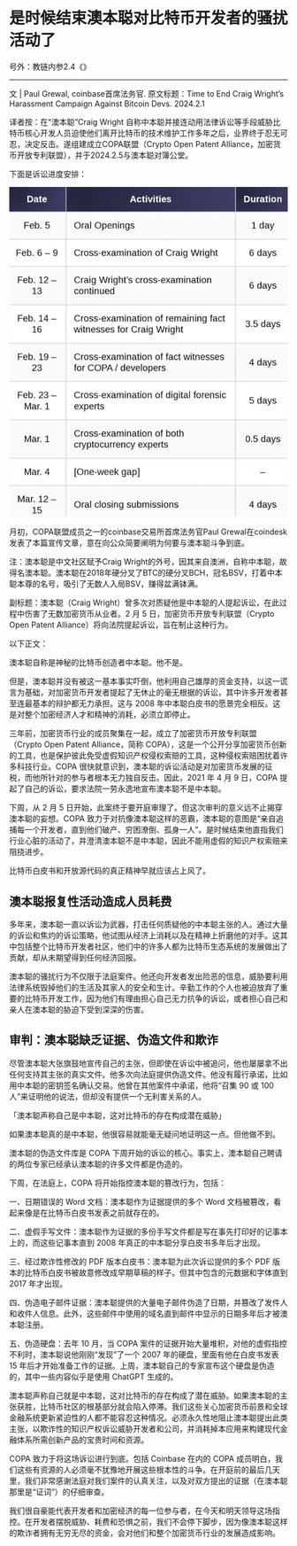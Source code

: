 # 是时候结束澳本聪对比特币开发者的骚扰活动了

号外：教链内参2.4《》

* * *

文 | Paul Grewal, coinbase首席法务官. 原文标题：Time to End Craig Wright’s Harassment Campaign Against Bitcoin Devs. 2024.2.1

译者按：在“澳本聪”Craig Wright 自称中本聪并接连动用法律诉讼等手段威胁比特币核心开发人员迫使他们离开比特币的技术维护工作多年之后，业界终于忍无可忍，决定反击。遂组建成立COPA联盟（Crypto Open Patent Alliance，加密货币开放专利联盟），并于2024.2.5与澳本聪对簿公堂。

下面是诉讼进度安排：

![](2024-02-05-A01.jpeg)

月初，COPA联盟成员之一的coinbase交易所首席法务官Paul Grewal在coindesk发表了本篇宣传文章，意在向公众简要阐明为何要与澳本聪斗争到底。

注：澳本聪是中文社区赋予Craig Wright的外号，因其来自澳洲，自称中本聪，故得名澳本聪。澳本聪在2018年硬分叉了BTC的硬分叉BCH，冠名BSV，打着中本聪本尊的名号，吸引了无数人入局BSV，赚得盆满钵满。

副标题：澳本聪（Craig Wright）曾多次对质疑他是中本聪的人提起诉讼，在此过程中伤害了无数加密货币从业者。2 月 5 日，加密货币开放专利联盟（Crypto Open Patent Alliance）将向法院提起诉讼，旨在制止这种行为。

以下正文：

澳本聪自称是神秘的比特币创造者中本聪。他不是。

但是，澳本聪并没有被这一基本事实吓倒，他利用自己雄厚的资金支持，以这一谎言为基础，对加密货币开发者提起了无休止的毫无根据的诉讼，其中许多开发者甚至连最基本的辩护都无力承担。这与 2008 年中本聪白皮书的愿景完全相反。这是对整个加密经济人才和精神的消耗，必须立即停止。

三年前，加密货币行业的成员聚集在一起，成立了加密货币开放专利联盟（Crypto Open Patent Alliance，简称 COPA），这是一个公开分享加密货币创新的工具，也是保护彼此免受虚假知识产权侵权索赔的工具，这种侵权索赔困扰着许多科技行业。COPA 很快就意识到，澳本聪的诉讼活动是对加密货币发展的征税，而他所针对的参与者根本无力独自反击。因此，2021 年 4 月 9 日，COPA 提起了自己的诉讼，要求法院一劳永逸地宣布澳本聪不是中本聪。

下周，从 2 月 5 日开始，此案终于要开庭审理了。但这次审判的意义远不止揭穿澳本聪的妄想。COPA 致力于对抗像澳本聪这样的恶霸，澳本聪的意图是“亲自追捕每一个开发者，直到他们破产、穷困潦倒、孤身一人”。是时候结束他直指我们行业心脏的活动了，并澄清澳本聪不是中本聪，因此不能用虚假的知识产权索赔来阻挠进步。

比特币白皮书和开放源代码的真正精神早就应该占上风了。

## 澳本聪报复性活动造成人员耗费

多年来，澳本聪一直以诉讼为武器，打击任何质疑他的中本聪主张的人。通过大量的诉讼和焦灼的诉讼策略，他试图从经济上消耗以及在精神上折磨他的对手。这其中包括整个比特币开发者社区，他们中的许多人都为比特币生态系统的发展做出了贡献，却从未期望得到任何经济回报。

澳本聪的骚扰行为不仅限于法庭案件。他还向开发者发出险恶的信息，威胁要利用法律系统毁掉他们的生活及其家人的安全和生计。辛勤工作的个人也被迫放弃了重要的比特币开发工作，因为他们有理由担心自己无力抗争的诉讼，或者担心自己和亲人在澳本聪的胁迫下受到深深的伤害。

## 审判：澳本聪缺乏证据、伪造文件和欺诈

尽管澳本聪大张旗鼓地宣传自己的主张，但即使在诉讼中被追问，他也屡屡拿不出任何支持其主张的真实文件。他多次向法庭提供伪造文件。他没有履行承诺，比如用中本聪的密钥签名确认交易。他曾在其他案件中承诺，他将“召集 90 或 100 人”来证明他的说法，但却没有提供一个无利害关系的人。

「澳本聪声称自己是中本聪，这对比特币的存在构成潜在威胁」

如果澳本聪真的是中本聪，他很容易就能毫无疑问地证明这一点。但他做不到。

澳本聪的伪造文件库是 COPA 下周开始的诉讼的核心。事实上，澳本聪自己聘请的两位专家已经承认澳本聪的许多文件都是伪造的。

下周，在法庭上，COPA 将开始指控澳本聪的篡改行为，包括：

一、日期错误的 Word 文档：澳本聪作为证据提供的多个 Word 文档被篡改，看起来像是在比特币白皮书发表之前就存在的。

二、虚假手写文件：澳本聪作为证据的多份手写文件都是写在事先打印好的记事本上的，而这些记事本直到 2008 年真正的中本聪分享白皮书多年后才出现。

三、经过欺诈性修改的 PDF 版本白皮书：澳本聪为此次诉讼提供的多个 PDF 版本的比特币白皮书被故意修改成早期草稿的样子。但其中包含的元数据和字体直到 2017 年才出现。

四、伪造电子邮件证据：澳本聪提供的大量电子邮件伪造了日期，并篡改了发件人和收件人信息。此外，这些邮件中使用的域名直到邮件中显示的日期多年后才被澳本聪注册。

五、伪造硬盘：去年 10 月，当 COPA 案件的证据开始大量堆积，对他的虚假指控不利时，澳本聪说他刚刚“发现”了一个 2007 年的硬盘，里面有他在白皮书发表 15 年后才开始准备工作的证据。上周，澳本聪自己的专家宣布这个硬盘是伪造的，其中一些内容似乎是使用 ChatGPT 生成的。

澳本聪声称自己就是中本聪，这对比特币的存在构成了潜在威胁。如果澳本聪的主张获胜，比特币社区的根基部分就会陷入停滞。我们这些关心加密货币前景和全球金融系统更新紧迫性的人都不能容忍这种情况。必须永久性地阻止澳本聪提出此类主张，以欺诈性的知识产权诉讼威胁开发者和公司，并消耗掉本应用来构建现代金融体系所需创新产品的宝贵时间和资源。

COPA 致力于将这场诉讼进行到底。包括 Coinbase 在内的 COPA 成员明白，我们这些有资源的人必须毫不犹豫地开展这些根本性的斗争。在开庭前的最后几天里，我们非常感谢法庭对我们案件的认真关注，以及对双方提出的证据（在澳本聪那里是“证词”）的仔细审查。

我们很自豪能代表开发者和加密经济的每一位参与者，在今天和明天领导这场指控。在开发者摆脱威胁、耗费和恐惧之前，我们不会停下脚步，因为像澳本聪这样的欺诈者拥有无穷无尽的资金，会对他们和整个加密货币行业的发展造成影响。

